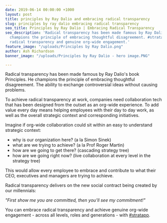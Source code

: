 ```yaml
---
date: 2019-06-14 00:00:00 +1000
layout: post
title: principles by Ray Dalio and embracing radical transparency
slug: principles by ray dalio embracing radical transparency
seo_title: Principles by Ray Dalio | Embracing Radical Transparency
seo_description: 'Radical transparency has been made famous by Ray Dalio''s book Principles.  He
  champions the principle of embracing thoughtful disagreement. #stratapp delivers
  radical transparency and genuine org-wide engagement.'
feature_image: "/uploads/Principles by Ray Dalio.png"
author: Ash Richardson
banner_image: "/uploads/Principles by Ray Dalio - hero image.PNG"

---
```

Radical transparency has been made famous by Ray Dalio's book Principles.  He champions the principle of embracing thoughtful disagreement. The ability to exchange controversial ideas without causing problems.

To achieve radical transparency at work, companies need collaboration tech that has been designed from the outset as an org-wide experience. To add value every day means helping employees with their day to day work, as well as the overall strategic context and corresponding initiatives.

Imagine if org-wide collaboration could sit within an easy to understand strategic context:

* why is our organization here? (a la Simon Sinek)
* what are we trying to achieve? (a la Prof Roger Martin)
* how are we going to get there? (cascading strategy tree)
* how are we going right now? (live collaboration at every level in the strategy tree)

This would allow every employee to embrace and contribute to what their CEO, executives and managers are trying to achieve.

Radical transparency delivers on the new social contract being created by our millennials: 

_"First show me you are committed, then you’ll see my commitment!"_

You can embrace radical transparency and achieve genuine org-wide engagement - across all levels, roles and generations - with [#stratapp](https://stratapp.ai "#stratapp").